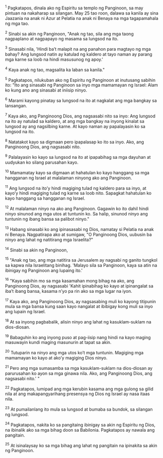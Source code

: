 <sup>1</sup>
Pagkatapos, dinala ako ng Espiritu sa templo ng Panginoon, sa may pintuan na nakaharap sa silangan. May 25 tao roon, dalawa sa kanila ay sina Jaazania na anak ni Azur at Pelatia na anak ni Benaya na mga tagapamahala ng mga tao. 

<sup>2</sup>
Sinabi sa akin ng Panginoon, "Anak ng tao, sila ang mga taong nagpaplano at nagpapayo ng masama sa lungsod na ito. 

<sup>3</sup>
Sinasabi nila, 'Hindi baʼt malapit na ang panahon para magtayo ng mga bahay? Ang lungsod natin ay katulad ng kaldero at tayo naman ay parang mga karne sa loob na hindi masusunog ng apoy.' 

<sup>4</sup>
Kaya anak ng tao, magsalita ka laban sa kanila." 

<sup>5</sup>
Pagkatapos, nilukuban ako ng Espiritu ng Panginoon at inutusang sabihin ito: "Ito ang sinasabi ng Panginoon sa inyo mga mamamayan ng Israel: Alam ko kung ano ang sinasabi at iniisip ninyo. 

<sup>6</sup>
Marami kayong pinatay sa lungsod na ito at nagkalat ang mga bangkay sa lansangan. 

<sup>7</sup>
Kaya ako, ang Panginoong Dios, ang nagsasabi nito sa inyo: Ang lungsod na ito ay natulad sa kaldero, at ang mga bangkay na inyong kinalat sa lungsod ay ang nagsilbing karne. At kayo naman ay papalayasin ko sa lungsod na ito. 

<sup>8</sup>
Natatakot kayo sa digmaan pero ipapalasap ko ito sa inyo. Ako, ang Panginoong Dios, ang nagsasabi nito. 

<sup>9</sup>
Palalayasin ko kayo sa lungsod na ito at ipapabihag sa mga dayuhan at uudyukan ko silang parusahan kayo. 

<sup>10</sup>
Mamamatay kayo sa digmaan at hahatulan ko kayo hanggang sa mga hangganan ng Israel at malalaman ninyong ako ang Panginoon. 

<sup>11</sup>
Ang lungsod na itoʼy hindi magiging tulad ng kaldero para sa inyo, at kayoʼy hindi magiging tulad ng karne sa loob nito. Sapagkat hahatulan ko kayo hanggang sa hangganan ng Israel. 

<sup>12</sup>
At malalaman ninyo na ako ang Panginoon. Gagawin ko ito dahil hindi ninyo sinunod ang mga utos at tuntunin ko. Sa halip, sinunod ninyo ang tuntunin ng ibang bansa sa palibot ninyo." 

<sup>13</sup>
Habang sinasabi ko ang ipinasasabi ng Dios, namatay si Pelatia na anak ni Benaya. Nagpatirapa ako at sumigaw, "O Panginoong Dios, uubusin ba ninyo ang lahat ng natitirang mga Israelita?" 

<sup>14</sup>
Sinabi sa akin ng Panginoon, 

<sup>15</sup>
"Anak ng tao, ang mga natitira sa Jerusalem ay nagsabi ng ganito tungkol sa kapwa nila Israelitang binihag. 'Malayo sila sa Panginoon, kaya sa atin na ibinigay ng Panginoon ang lupaing ito.' 

<sup>16</sup>
"Kaya sabihin mo sa mga kasamahan mong bihag na ako, ang Panginoong Dios, ay nagsasabi 'Kahit ipinabihag ko kayo at ipinangalat sa ibaʼt ibang bansa, kasama nʼyo pa rin ako sa mga lugar na iyon. 

<sup>17</sup>
Kaya ako, ang Panginoong Dios, ay nagsasabing muli ko kayong titipunin mula sa mga bansa kung saan kayo nangalat at ibibigay kong muli sa inyo ang lupain ng Israel. 

<sup>18</sup>
At sa inyong pagbabalik, alisin ninyo ang lahat ng kasuklam-suklam na dios-diosan. 

<sup>19</sup>
Babaguhin ko ang inyong puso at pag-iisip nang hindi na kayo maging masuwayin kundi maging masunurin at tapat sa akin. 

<sup>20</sup>
Tutuparin na ninyo ang mga utos koʼt mga tuntunin. Magiging mga mamamayan ko kayo at akoʼy magiging Dios ninyo. 

<sup>21</sup>
Pero ang mga sumasamba sa mga kasuklam-suklam na dios-diosan ay parurusahan ko ayon sa mga ginawa nila. Ako, ang Panginoong Dios, ang nagsasabi nito.' " 

<sup>22</sup>
Pagkatapos, lumipad ang mga kerubin kasama ang mga gulong sa gilid nila at ang makapangyarihang presensya ng Dios ng Israel ay nasa itaas nila. 

<sup>23</sup>
At pumailanlang ito mula sa lungsod at bumaba sa bundok, sa silangan ng lungsod. 

<sup>24</sup>
Pagkatapos, nakita ko sa pangitaing ibinigay sa akin ng Espiritu ng Dios, na ibinalik ako sa mga bihag doon sa Babilonia. Pagkatapos ay nawala ang pangitain. 

<sup>25</sup>
At isinalaysay ko sa mga bihag ang lahat ng pangitain na ipinakita sa akin ng Panginoon.